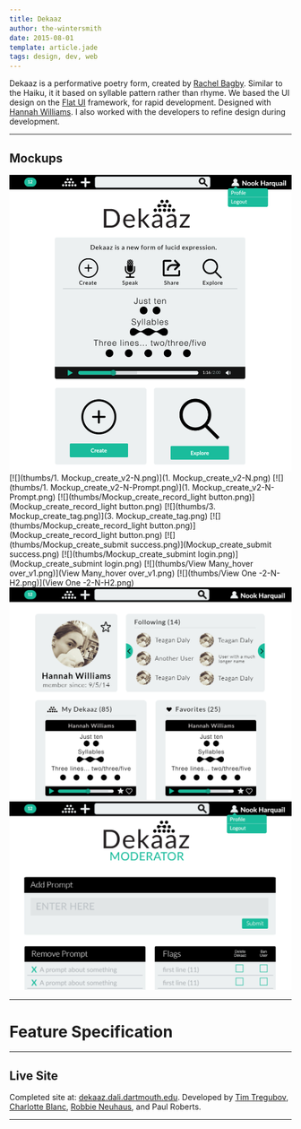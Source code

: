 ```yaml
---
title: Dekaaz
author: the-wintersmith
date: 2015-08-01
template: article.jade
tags: design, dev, web
---
```

Dekaaz is a performative poetry form, created by [Rachel Bagby](http://rachelbagby.com/about-contact/).   Similar to the Haiku, it it based on syllable pattern rather than rhyme. We based the UI design on the [Flat UI](https://designmodo.github.io/Flat-UI/) framework, for rapid development.  Designed with [Hannah Williams](https://www.linkedin.com/in/hannahgwilliams14).  I also worked with the developers to refine design during development.

---

## Mockups
[![](thumbs/splash.png)](splash.png)
[![](thumbs/1.  Mockup_create_v2-N.png)](1.  Mockup_create_v2-N.png)
[![](thumbs/1. Mockup_create_v2-N-Prompt.png)](1. Mockup_create_v2-N-Prompt.png)
[![](thumbs/Mockup_create_record_light button.png)](Mockup_create_record_light button.png)
[![](thumbs/3. Mockup_create_tag.png)](3. Mockup_create_tag.png)
[![](thumbs/Mockup_create_record_light button.png)](Mockup_create_record_light button.png)
[![](thumbs/Mockup_create_submit success.png)](Mockup_create_submit success.png)
[![](thumbs/Mockup_create_submint login.png)](Mockup_create_submint login.png)
[![](thumbs/View Many_hover over_v1.png)](View Many_hover over_v1.png)
[![](thumbs/View One -2-N-H2.png)](View One -2-N-H2.png)
[![](thumbs/Profile-NotFollowed.png)](Profile-NotFollowed.png)
[![](thumbs/rachelbackend_v1.png)](rachelbackend_v1.png)

---

# Feature Specification
<div class ="pdfEmbed" id="dekaaz-feature-spec"></div>

---

## Live Site

Completed site at: [dekaaz.dali.dartmouth.edu](http://dekaaz.dali.dartmouth.edu).  Developed by [Tim Tregubov](http://www.zingweb.com), [Charlotte Blanc](https://twitter.com/charlotteablanc), [Robbie Neuhaus](http://rneuha.us/), and Paul Roberts.

---
